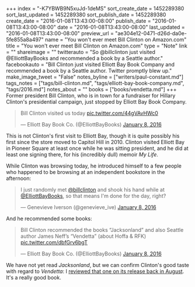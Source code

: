 +++
index = "-K7YBWB9N5xuJd-1deMS"
sort_create_date = 1452289380
sort_last_updated = 1452289380
sort_publish_date = 1452289380
create_date = "2016-01-08T13:43:00-08:00"
publish_date = "2016-01-08T13:43:00-08:00"
date = "2016-01-08T13:43:00-08:00"
last_updated = "2016-01-08T13:43:00-08:00"
preview_url = "ae304e12-0471-d26d-da0e-5fe855a8a497"
name = "You won't ever meet Bill Clinton on Amazon.com"
title = "You won't ever meet Bill Clinton on Amazon.com"
type = "Note"
link = ""
shareimage = ""
twitterauto = "So @billclinton just visited @ElliottBayBooks and recommended a book by a Seattle author."
facebookauto = "Bill Clinton just visited Elliott Bay Book Company and recommended a book by a Seattle author. Twitter promptly blew up."
make_image_tweet = "False"
notes_byline = ["writers/paul-constant.md"]
tags_notes = ["tags/bill-clinton.md", "tags/elliott-bay-book-company.md", "tags/2016.md"]
notes_about = ""
books = ["books/vendetta.md"]
+++
Former president Bill Clinton, who is in town for a fundraiser for Hillary Clinton's presidential campaign, just stopped by Elliott Bay Book Company. 

<blockquote class="twitter-tweet" lang="en"><p lang="en" dir="ltr">Bill Clinton visited us today <a href="https://t.co/44gVAvHWc0">pic.twitter.com/44gVAvHWc0</a></p>&mdash; Elliott Bay Book Co. (@ElliottBayBooks) <a href="https://twitter.com/ElliottBayBooks/status/685572233800990720">January 8, 2016</a></blockquote>

This is not Clinton's first visit to Elliott Bay, though it is quite possibly his first since the store moved to Capitol Hill in 2010. Clinton visited Elliott Bay in Pioneer Square at least once while he was sitting president, and he did at least one signing there, for his (incredibly dull) memoir *My Life*.

While Clinton was browsing today, he introduced himself to a few people who happened to be browsing at an independent bookstore in the afternoon:

<blockquote class="twitter-tweet" lang="en"><p lang="en" dir="ltr">I just randomly met <a href="https://twitter.com/billclinton">@billclinton</a> and shook his hand while at <a href="https://twitter.com/ElliottBayBooks">@ElliottBayBooks</a>, so that means I&#39;m done for the day, right?</p>&mdash; Genevieve Iverson (@genevieve_ive) <a href="https://twitter.com/genevieve_ive/status/685573226819235840">January 8, 2016</a></blockquote>

And he recommended some books:

<blockquote class="twitter-tweet" lang="en"><p lang="en" dir="ltr">Bill Clinton recommended the books “Jacksonland” and also Seattle author James Neff’s “Vendetta” (about Hoffa &amp; RFK) <a href="https://t.co/dbfGrv6bgT">pic.twitter.com/dbfGrv6bgT</a></p>&mdash; Elliott Bay Book Co. (@ElliottBayBooks) <a href="https://twitter.com/ElliottBayBooks/status/685573661193965568">January 8, 2016</a></blockquote>

We have not yet read *Jacksonland*, but we can confirm Clinton's good taste with regard to *Vendetta*: I [reviewed that one on its release back in August](http://seattlereviewofbooks.com/reviews/whats-one-more-american-death-give-or-take/). It's a really good book.
